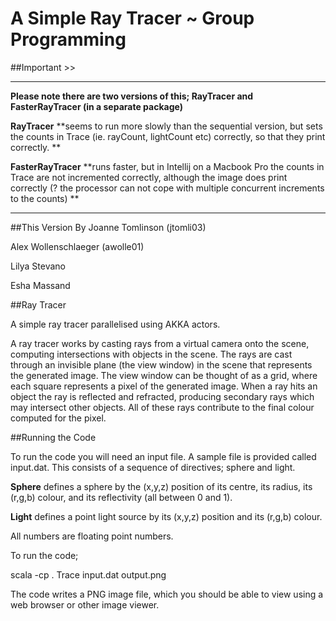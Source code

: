 # A Simple Ray Tracer ~ Group Programming

##Important >>
********************************************************************************************************************************
****Please note there are two versions of this; RayTracer and FasterRayTracer (in a separate package)****

**RayTracer** **seems to run more slowly than the sequential version, but sets the counts in Trace (ie. rayCount, lightCount etc) correctly, so that they print correctly. **

**FasterRayTracer** **runs faster, but in Intellij on a Macbook Pro the counts in Trace are not incremented correctly, although the image does print correctly (? the processor can not cope with multiple concurrent increments to the counts) **
********************************************************************************************************************************

##This Version By
Joanne Tomlinson (jtomli03)

Alex Wollenschlaeger (awolle01)

Lilya Stevano

Esha Massand

##Ray Tracer

A simple ray tracer parallelised using AKKA actors.

A ray tracer works by casting rays from a virtual camera onto the scene, computing intersections with objects in the scene. 
The rays are cast through an invisible plane (the view window) in the scene that represents the generated image. The view window can
be thought of as a grid, where each square represents a pixel of the generated image. When a ray hits an object the ray is reflected 
and refracted, producing secondary rays which may intersect other objects. All of these rays contribute to the final colour
computed for the pixel.

##Running the Code

To run the code you will need an input file. A sample file is provided called input.dat.
This consists of a sequence of directives; sphere and light.

**Sphere** defines a sphere by the (x,y,z) position of its centre, its radius, its (r,g,b) colour,
and its reflectivity (all between 0 and 1).

**Light** defines a point light source by its (x,y,z) position and its (r,g,b) colour.

All numbers are floating point numbers.

To run the code;

  scala -cp . Trace input.dat output.png
  
The code writes a PNG image file, which you should be able to view using a web browser or other image viewer.

